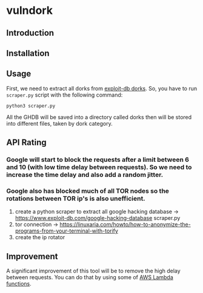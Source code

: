 # vulndork

## Introduction

## Installation

## Usage

First, we need to extract all dorks from [exploit-db dorks](https://www.exploit-db.com/google-hacking-database). So, you have to run ``scraper.py`` script with the following command:

``python3 scraper.py``

All the GHDB will be saved into a directory called dorks then will be stored into different files, taken by dork category. 

## API Rating

### Google will start to block the requests after a limit between 6 and 10 (with low time delay between requests). So we need to increase the time delay and also add a random jitter.

### Google also has blocked much of all TOR nodes so the rotations between TOR ip's is also unefficient.

1. create a python scraper to extract all google hacking database -> https://www.exploit-db.com/google-hacking-database	
scraper.py
2. tor connection -> https://linuxaria.com/howto/how-to-anonymize-the-programs-from-your-terminal-with-torify
3. create the ip rotator


## Improvement

A significant improvement of this tool will be to remove the high delay between requests. You can do that by using some of [AWS Lambda functions](https://aws.amazon.com/lambda/).
